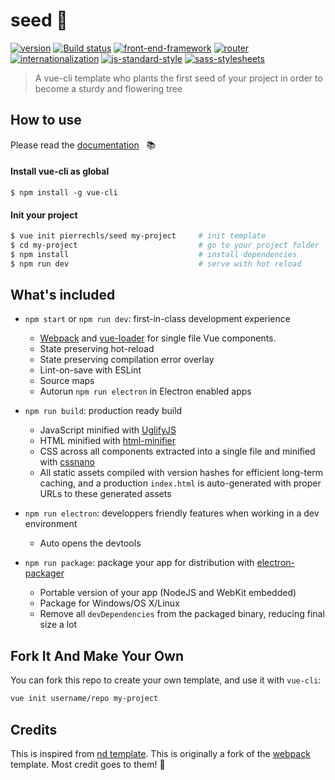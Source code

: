 # seed 🌱

[![version](https://img.shields.io/badge/version-1.0-green.svg?style=flat-square)](https://github.com/pierrechls/seed) [![Build status](https://img.shields.io/badge/build-passing-green.svg?style=flat-square)](https://img.shields.io/badge/build-passing-green.svg?style=flat-square) [![front-end-framework](https://img.shields.io/badge/framework-vue.js-lightgrey.svg?style=flat-square)](http://vuejs.org/) [![router](https://img.shields.io/badge/router-vue--router-lightgrey.svg?style=flat-square)](http://router.vuejs.org/en/index.html) [![internationalization](https://img.shields.io/badge/internationalization-vue--i18n-lightgrey.svg?style=flat-square)](https://github.com/kazupon/vue-i18n) [![js-standard-style](https://img.shields.io/badge/code_style-standard-lightgrey.svg?style=flat-square)](http://standardjs.com/) [![sass-stylesheets](https://img.shields.io/badge/stylesheets-sass-lightgrey.svg?style=flat-square)](http://sass-lang.com/)

> A vue-cli template who plants the first seed of your project in order to become a sturdy and flowering tree

## How to use

Please read the [documentation](https://pierrechls.github.io/seed/) &nbsp; 📚

#### Install vue-cli as global

```
$ npm install -g vue-cli
```

#### Init your project

``` bash
$ vue init pierrechls/seed my-project     # init template
$ cd my-project                           # go to your project folder
$ npm install                             # install dependencies
$ npm run dev                             # serve with hot reload
```

## What's included

- `npm start` or `npm run dev`: first-in-class development experience
  - [Webpack](http://webpack.github.io/) and [vue-loader](http://vuejs.github.io/vue-loader/) for single file Vue components.
  - State preserving hot-reload
  - State preserving compilation error overlay
  - Lint-on-save with ESLint
  - Source maps
  - Autorun `npm run electron` in Electron enabled apps

- `npm run build`: production ready build
  - JavaScript minified with [UglifyJS](https://github.com/mishoo/UglifyJS2)
  - HTML minified with [html-minifier](https://github.com/kangax/html-minifier)
  - CSS across all components extracted into a single file and minified with [cssnano](https://github.com/ben-eb/cssnano)
  - All static assets compiled with version hashes for efficient long-term caching, and a production `index.html` is auto-generated with proper URLs to these generated assets

- `npm run electron`: developpers friendly features when working in a dev environment
  - Auto opens the devtools

- `npm run package`: package your app for distribution with [electron-packager](https://github.com/electron-userland/electron-packager)
  - Portable version of your app (NodeJS and WebKit embedded)
  - Package for Windows/OS X/Linux
  - Remove all `devDependencies` from the packaged binary, reducing final size a lot

## Fork It And Make Your Own

You can fork this repo to create your own template, and use it with `vue-cli`:

``` bash
vue init username/repo my-project
```

## Credits

This is inspired from [nd template](https://github.com/soixantecircuits/nd). This is originally a fork of the [webpack](https://github.com/vuejs-templates/webpack) template. Most credit goes to them! 👏

